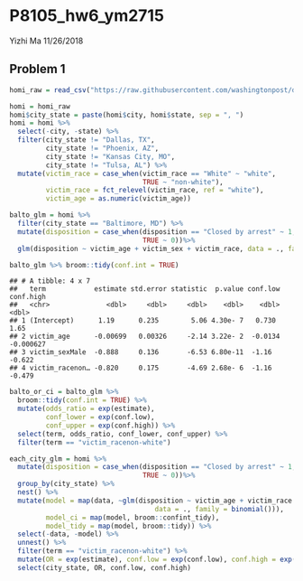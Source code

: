 P8105\_hw6\_ym2715
================
Yizhi Ma
11/26/2018

Problem 1
---------

``` r
homi_raw = read_csv("https://raw.githubusercontent.com/washingtonpost/data-homicides/master/homicide-data.csv")

homi = homi_raw 
homi$city_state = paste(homi$city, homi$state, sep = ", ")
homi = homi %>% 
  select(-city, -state) %>% 
  filter(city_state != "Dallas, TX",
         city_state != "Phoenix, AZ",
         city_state != "Kansas City, MO",
         city_state != "Tulsa, AL") %>% 
  mutate(victim_race = case_when(victim_race == "White" ~ "white",
                                 TRUE ~ "non-white"),
         victim_race = fct_relevel(victim_race, ref = "white"),
         victim_age = as.numeric(victim_age))
```

``` r
balto_glm = homi %>% 
  filter(city_state == "Baltimore, MD") %>% 
  mutate(disposition = case_when(disposition == "Closed by arrest" ~ 1,
                                 TRUE ~ 0))%>% 
  glm(disposition ~ victim_age + victim_sex + victim_race, data = ., family = binomial())

balto_glm %>% broom::tidy(conf.int = TRUE)
```

    ## # A tibble: 4 x 7
    ##   term            estimate std.error statistic  p.value conf.low conf.high
    ##   <chr>              <dbl>     <dbl>     <dbl>    <dbl>    <dbl>     <dbl>
    ## 1 (Intercept)      1.19      0.235        5.06 4.30e- 7   0.730   1.65    
    ## 2 victim_age      -0.00699   0.00326     -2.14 3.22e- 2  -0.0134 -0.000627
    ## 3 victim_sexMale  -0.888     0.136       -6.53 6.80e-11  -1.16   -0.622   
    ## 4 victim_racenon… -0.820     0.175       -4.69 2.68e- 6  -1.16   -0.479

``` r
balto_or_ci = balto_glm %>% 
  broom::tidy(conf.int = TRUE) %>% 
  mutate(odds_ratio = exp(estimate),
         conf_lower = exp(conf.low),
         conf_upper = exp(conf.high)) %>% 
  select(term, odds_ratio, conf_lower, conf_upper) %>% 
  filter(term == "victim_racenon-white")
```

``` r
each_city_glm = homi %>% 
  mutate(disposition = case_when(disposition == "Closed by arrest" ~ 1,
                                 TRUE ~ 0))%>% 
  group_by(city_state) %>% 
  nest() %>% 
  mutate(model = map(data, ~glm(disposition ~ victim_age + victim_race + victim_sex, 
                                    data = ., family = binomial())),
         model_ci = map(model, broom::confint_tidy),
         model_tidy = map(model, broom::tidy)) %>% 
  select(-data, -model) %>% 
  unnest() %>% 
  filter(term == "victim_racenon-white") %>% 
  mutate(OR = exp(estimate), conf.low = exp(conf.low), conf.high = exp(conf.high)) %>% 
  select(city_state, OR, conf.low, conf.high)
```
